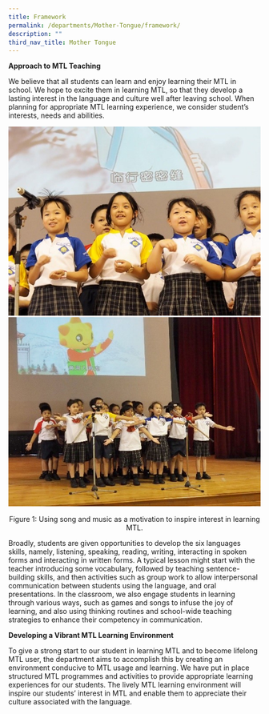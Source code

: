 ```yaml
---
title: Framework
permalink: /departments/Mother-Tongue/framework/
description: ""
third_nav_title: Mother Tongue
---
```

**Approach to MTL Teaching**

We believe that all students can learn and enjoy learning their MTL in school. We hope to excite them in learning MTL, so that they develop a lasting interest in the language and culture well after leaving school. When planning for appropriate MTL learning experience, we consider student’s interests, needs and abilities.

![](/images/DepartmentsSubPage/MotherTongueDepartment2022/mtl1.jpg)
![](/images/DepartmentsSubPage/MotherTongueDepartment2022/mtl2.jpg)


<center>
Figure 1: Using song and music as a motivation to inspire interest in learning MTL.
</center>

 
Broadly, students are given opportunities to develop the six languages skills, namely, listening, speaking, reading, writing, interacting in spoken forms and interacting in written forms. A typical lesson might start with the teacher introducing some vocabulary, followed by teaching sentence-building skills, and then activities such as group work to allow interpersonal communication between students using the language, and oral presentations. In the classroom, we also engage students in learning through various ways, such as games and songs to infuse the joy of learning, and also using thinking routines and school-wide teaching strategies to enhance their competency in communication.

  

**Developing a Vibrant MTL Learning Environment**

To give a strong start to our student in learning MTL and to become lifelong MTL user, the department aims to accomplish this by creating an environment conducive to MTL usage and learning. We have put in place structured MTL programmes and activities to provide appropriate learning experiences for our students. The lively MTL learning environment will inspire our students’ interest in MTL and enable them to appreciate their culture associated with the language.